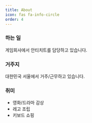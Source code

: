 ```yaml
---
title: About
icon: fas fa-info-circle
order: 4
---
```


### 하는 일

게임회사에서 안티치트를 담당하고 있습니다.

### 거주지

대한민국 서울에서 거주/근무하고 있습니다.

### 취미

- 영화/드라마 감상
- 레고 조립
- 키보드 쇼핑
